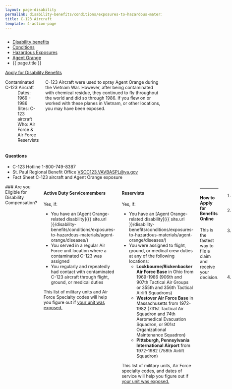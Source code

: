 ```yaml
---
layout: page-disability
permalink: disability-benefits/conditions/exposures-to-hazardous-materials/agent-orange/c-123/index.html
title: C-123 Aircraft
template: 4-action-page
---
```


<div class="splash" markdown="0">
<div class="row" markdown="0">
<div class="small-12 columns" markdown="0">

<ul class="breadcrumbs" role="menubar" aria-label="Primary">
<li class="parent"><a href="{{ site.url }}/disability-benefits/">Disability benefits</a></li>
<li class="parent"><a href="{{ site.url }}/disability-benefits/conditions/">Conditions</a></li>
<li class="parent"><a href="{{ site.url }}/disability-benefits/conditions/exposures-to-hazardous-materials/">Hazardous Exposures</a></li>
<li class="parent"><a href="{{ site.url }}/disability-benefits/conditions/exposures-to-hazardous-materials/agent-orange/">Agent Orange</a></li>
<li class="active">{{ page.title }}</li>
</ul>

</div>
</div>
</div>

<div class="main" role="main" markdown="0">

<div class="action-bar">
  <div class="row">
    <div class="small-12 columns">
      <a class="usa-button-primary" href="{{ site.url}}/disability-benefits/get/">Apply for Disability Benefits</a>
    </div>
  </div>  
</div>

<div class="section one" markdown="0">
<div class="primary" markdown="0">
<div class="row" markdown="0">
<div class="small-12 medium-8 columns" markdown="0">

<dl class="panel-list plain">
<dt>Contaminated C-123 Aircraft</dt>
<dd>Dates: 1969 - 1986</dd>
<dd>Sites: C-123 aircraft</dd>
<dd>Who: Air Force & Air Force Reservists</dd>
</dl>

<p>C-123 Aircraft were used to spray Agent Orange during the Vietnam War. However, after being contaminated with chemical residue, they continued to fly throughout the world and did so through 1986. If you flew on or worked with these planes in Vietnam, or other locations, you may have been exposed.</p>

</div>

<div class="small-12 medium-4 columns" markdown="0">
<div markdown="0">

<h4 class="highlight">Questions</h4>

<ul class="plain">

<li>
C-123 Hotline
<span class="tel">1-800-749-8387</span>
</li>

<li>
St. Paul Regional Benefit Office
<a href="mailto:VSCC123.VAVBASPL@va.gov">VSCC123.VAVBASPL@va.gov</a>
</li>

<li>
Fact Sheet
C-123 aircraft and Agent Orange exposure
</li>
</ul>
</div>
</div>
</div>

<div class="row" markdown="0">
<div class="small-12 columns" markdown="0">

<div markdown="1">
### Are you Eligible for Disability Compensation?
</div>


<div class="call-out" markdown="1">

#### Active Duty Servicemembers

Yes, if:

- You have an [Agent Orange-related disability]({{ site.url }}/disability-benefits/conditions/exposures-to-hazardous-materials/agent-orange/diseases/)
- You served in a regular Air Force unit location where a contaminated C-123 was assigned
- You regularly and repeatedly had contact with contaminated C-123 aircraft through flight, ground, or medical duties

This list of military units and Air Force Specialty codes will help you figure out if [your unit was exposed.](http://www.benefits.va.gov/compensation/docs/AO_C123_AFSpecialityCodesUnits.pdf)

</div>

<div class="call-out" markdown="1">

#### Reservists

Yes, if:

- You have an [Agent Orange-related disability]({{ site.url }}/disability-benefits/conditions/exposures-to-hazardous-materials/agent-orange/diseases/)
- You were assigned to flight, ground, or medical crew duties at any of the following locations:
  - **Lockbourne/Rickenbacker Air Force Base** in Ohio from 1969-1986 (906th and 907th Tactical Air Groups or 355th and 356th Tactical Airlift Squadrons)
  - **Westover Air Force Base** in Massachusetts from 1972-1982 (731st Tactical Air Squadron and 74th Aeromedical Evacuation Squadron, or 901st Organizational Maintenance Squadron)
  - **Pittsburgh, Pennsylvania International Airport** from 1972-1982 (758th Airlift Squadron)


This list of military units, Air Force specialty codes, and dates of service will help you figure out if [your unit was exposed.](http://www.benefits.va.gov/compensation/docs/AO_C123_AFSpecialityCodesUnits.pdf)

</div>

<div markdown="1">

---------------------------------------------

#### How to Apply for Benefits Online

This is the fastest way to file a claim and receive your decision.

</div>


<ol class="process" markdown="0">
<li class="step one wow fadeIn animated" markdown="1">

[Go to eBenefits.va.gov](http://eBenefits.va.gov)

</li>

<li class="step two wow fadeIn animated" markdown="1">

Select a Disability Benefit

</li>

<li class="step three wow fadeIn animated" markdown="1">

After you select a disability in your eBenefits form, make sure you type C-123 next to the disability in the text box.

</li>

<li class="step last four wow fadeIn animated animated" markdown="0">

<p>If you have any of the following material, upload it with your online application:</p>

<div class="call-out">

<ul>
  <li>Discharge, separation papers (DD214 or equivalent)</li>
  <li>USAF Form 2096 (unit where assigned at the time of the training action)</li>
  <li>USAF Form 5 (aircraft flight duties)</li>
  <li>USAF Form 781 (aircraft maintenance duties)</li>
  <li>Dependency records (marriage certificate and children's birth certificates)</li>
  <li>Medical evidence (doctor and hospital reports)</li>
</ul>

</div>

</li>
</ol>

<div markdown="1">

---------------------------------------------

#### How to Apply for Benefits by Mail or Fax

</div>


<ol class="process" markdown="0">
<li class="step one wow fadeIn animated" markdown="1">

File by mail by printing out and filling in this form: [VA Form 21-526EZ](http://www.vba.va.gov/pubs/forms/VBA-21-526EZ-ARE.pdf)

</li>

<li class="step two wow fadeIn animated" markdown="0">

<p>Make sure you include each C-123 related disability in Section I, Block 11 on the form, and submit copies of any of the material noted above — if you have it - with your paper claim.</p>

<div class="call-out">

<ul>
  <li>Discharge or separation papers (DD214 or equivalent)</li>
  <li>USAF Form 2096 (unit where assigned at the time of the training action)</li>
  <li>USAF Form 5 (aircraft flight duties)</li>
  <li>USAF Form 781 (aircraft maintenance duties)</li>
  <li>Dependency records (marriage certificate and children’s birth certificates)</li>
  <li>Medical evidence (doctor and hospital reports)</li>
</ul>

</div>

</li>

<li class="step three last wow fadeIn animated animated" markdown="0">

<p>Mail claims to:</p>
<p>Department of Veterans Affairs Claims Intake Center</p>
<p>Attention: C123 Claims<br />
PO Box 5088 Janesville<br />
WI 53547-5088</p>

<p>Fax claims to:<br />
<span class="tel">608-373-6694)</span></p>

</li>

</ol>

</div>

</div>
</div>

</div>

</div>

